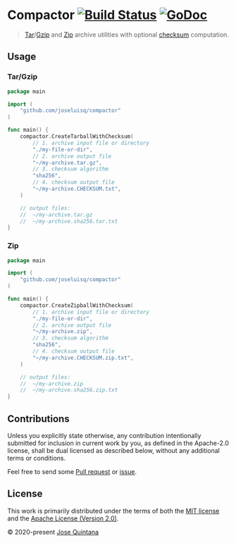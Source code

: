 # Compactor [![Build Status](https://travis-ci.com/joseluisq/compactor.svg?branch=master)](https://travis-ci.com/joseluisq/compactor) [![GoDoc](https://godoc.org/github.com/joseluisq/compactor?status.svg)](https://pkg.go.dev/github.com/joseluisq/compactor)

> [Tar](https://golang.org/pkg/archive/tar/)/[Gzip](https://golang.org/pkg/compress/gzip/) and [Zip](https://golang.org/pkg/archive/zip/) archive utilities with optional [checksum](https://en.wikipedia.org/wiki/Checksum) computation.

## Usage

### Tar/Gzip

```go
package main

import (
	"github.com/joseluisq/compactor"
)

func main() {
	compactor.CreateTarballWithChecksum(
		// 1. archive input file or directory
		"./my-file-or-dir",
		// 2. archive output file
		"~/my-archive.tar.gz",
		// 3. checksum algorithm
		"sha256",
		// 4. checksum output file
		"~/my-archive.CHECKSUM.txt",
	)

	// output files:
	//	~/my-archive.tar.gz
	//	~/my-archive.sha256.tar.txt
}
```

### Zip


```go
package main

import (
	"github.com/joseluisq/compactor"
)

func main() {
	compactor.CreateZipballWithChecksum(
		// 1. archive input file or directory
		"./my-file-or-dir",
		// 2. archive output file
		"~/my-archive.zip",
		// 3. checksum algorithm
		"sha256",
		// 4. checksum output file
		"~/my-archive.CHECKSUM.zip.txt",
	)

	// output files:
	//	~/my-archive.zip
	//	~/my-archive.sha256.zip.txt
}
```

## Contributions

Unless you explicitly state otherwise, any contribution intentionally submitted for inclusion in current work by you, as defined in the Apache-2.0 license, shall be dual licensed as described below, without any additional terms or conditions.

Feel free to send some [Pull request](https://github.com/joseluisq/compactor/pulls) or [issue](https://github.com/joseluisq/compactor/issues).

## License

This work is primarily distributed under the terms of both the [MIT license](LICENSE-MIT) and the [Apache License (Version 2.0)](LICENSE-APACHE).

© 2020-present [Jose Quintana](https://git.io/joseluisq)
